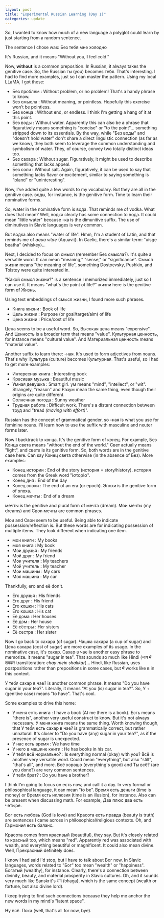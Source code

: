 ```yaml
---
layout: post
title: "Experimental Russian Learning (Day 1)"
categories: update
---
```


So, I wanted to know how much of a new language a polyglot could learn by just starting from a random sentence.

The sentence I chose was: Без тебя мне холодно

It's Russian, and it means "Without you, I feel cold."

Now, **without** is a common preposition. In Russian, it always takes the genitive case. So, the Russian ты (you) becomes тебя. That's interesting. I had to find more examples, just so I can master the pattern. Using my local LLaMA, I got these:

- Без проблем : Without problem, or no problem! That's a handy phrase to know.
- Без смысла : Without meaning, or pointless. Hopefully this exercise won't be pointless.
- Без конца : Without end, or endless. I think I'm getting a hang of it at this point.
- Без воды : Without water. Apparently this can also be a phrase that figuratively means something is "concise" or "to the point"... something stripped down to its essentials. By the way, while "Без воды" and "doesn't hold water" don't share a direct linguistic connection (as far as we know), they both seem to leverage the common understanding and symbolism of water. They, of course, convey two totally distinct ideas too.
- Без сахара : Without sugar. Figuratively, it might be used to describe something that lacks appeal.
- Без соли : Without salt. Again, figuratively, it can be used to say that something lacks flavor or excitement, similar to saying something is "bland" or "uninteresting".

Now, I've added quite a few words to my vocabulary. But they are all in the genitive case. воды, for instance, is the genitive form. Time to learn their nominative forms.

So, water in the nominative form is вода. That reminds me of vodka. What does that mean? Well, водка clearly has some connection to вода. It could mean "little water" because -ка is the dimunitive suffix. The use of diminutives in Slavic languages is very common.

But водка also means "water of life". Hmm, I'm a student of Latin, and that reminds me of *aqua vitae* (Aquavit). In Gaelic, there's a similar term: "uisge beatha" (whiskey)...

Next, I decided to focus on смысл (remember Без смысла?). It's quite a versatile word. It can mean "meaning," "sense," or "significance". Смысл жизни means "the meaning of life", something Dostoevsky, Pushkin, and Tolstoy were quite interested in.

"Какой смысл жизни?" is a sentence I memorized immediately, just so I can use it. It means "what's the point of life?" жизни here is the genitive form of Жизнь.

Using text embeddings of смысл жизни, I found more such phrases.

- Книга жизни : Book of life
- Цель жизни : Purpose (or goal/target/aim) of life
- Цена жизни : Price/cost of life

Цена seems to be a useful word. So, Высокая цена means "expensive". And Ценность is a broader term that means "value". Культурная ценность, for instance means "cultural value". And Материальная ценность means "material value".

Another suffix to learn there: -ная. It's used to form adjectives from nouns. That's why Культура (culture) becomes Культурная. That's useful, so I had to get more examples:

- Интересная книга : Interesting book
- Красивая музыка : Beautiful music
- Умная девушка : Smart girl. ум means "mind", "intellect", or "wit". Strangely, "reason" and Разум mean the same thing, even though their origins are quite different.
- Солнечная погода : Sunny weather
- Трудная работа : Difficult work. There's a distant connection between труд and "tread *(moving with effort)*".

Russian has the concept of grammatical gender, so -ная is what you use for feminine nouns. I'll learn how to use the suffix with masculine and neuter forms later.

Now I backtrack to конца. It's the genitive form of конец. For example, Без Конца света means "without the end of the world." Свет actually means "light", and света is its genitive form. So, both words are in the genitive case here. Can say Конец света otherwise (in the absence of Без). More examples:

- Конец истории : End of the story (история = story/history). история comes from the Greek word "ἱστορία". 
- Конец дня : End of the day
- Конец эпохи : The end of an era (or epoch). Эпохи is the genitive form of эпоха.
- Конец мечты : End of a dream

мечты is the genitive and plural form of мечта (dream). Мои мечты (my dreams) and Свои мечты are common phrases.

Мои and Свои seem to be useful. Being able to indicate possession/reflection is. But these words are for indicating possession of multiple items. They look different when indicating one item.

- мои книги : My books 
- моя книга : My book
- Мои друзья : My friends 
- Мой друг : My friend
- Мои учителя : My teachers 
- Мой учитель : My teacher
- Мои машины : My cars 
- Моя машина : My car

Thankfully, его and eё don't.

- Его друзья : His friends 
- Его друг : His friend
- Его кошки : His cats 
- Его кошка : His cat
- Её дома : Her houses 
- Её дом : Her house
- Её сёстры : Her sisters 
- Её сестра : Her sister

Now I go back to сахара (of sugar). Чашка сахара (a cup of sugar) and Цена сахара (cost of sugar) are more examples of its usage. In the nominative case, it's cахар. Сахар в чае is another easy phrase to memorize. It means "sugar in tea". That sounds so much like Hindi (चाय में शक्कर transliteration: *chay mein shakkar*)... Hindi, like Russian, uses postpositions rather than prepositions in some cases, but में works like в in this context.

У тебя сахар в чае? is another common phrase. It means "Do you have sugar in your tea?". Literally, it means "At you (is) sugar in tea?". So, У + (genitive case) means "to have". That's cool.

Some examples to drive this home:

- У меня есть книга : I have a book (At me there is a book). Есть means "there is", another very useful construct to know. But it's not always necessary. У меня книга means the same thing. Worth knowing though, that У тебя есть сахар в чае? is grammatically correct, but rather unnatural. It's closer to "Do you have (any) sugar in your tea?", as if the presence of sugar is unexpected.
- У нас есть время : We have time
- У него в машине книги : He has books in his car.
- У тебя всё нормально? : Is everything normal (okay) with you? Всё is another very versatile word. Could mean "everything", but also "still", "that's all", and more. Всё хорошо (everything's good) and Ты всё? (are you done?) are very common sentences.
- У тебя брат? : Do you have a brother?

I think I'm going to focus on есть now, and call it a day. In very formal or philosophical language, it can mean "to be". Время есть деньги (time is money) or Время есть иллюзия (time is an illusion), for instance. Also can be present when discussing math. For example, Два плюс два есть четыре.

Бог есть любовь (God is love) and Красота есть правда (beauty is truth) are sentences I came across in philosophical/religious contexts. Oh, and Гармония есть баланс.

Красота comes from красивый (beautiful), they say. But it's closely related to красный too, which means "red". Apparently red was associated with wealth, and everything beautiful or magnificent. It could also mean divine. Well, Прекрасный definitely does. 

I know I had said I'd stop, but I have to talk about Бог now. In Slavic languages, words related to "Бог" too mean "wealth" or "happiness". Богатый (wealthy), for instance. Clearly, there's a connection between divinity, beauty, and material prosperity in Slavic cultures. Oh, and it sounds very much like Sanskrit's भग (bhaga), which is the same concept (wealth or fortune, but also divine lord).

I keep trying to find such connections because they help me anchor the new words in my mind's "latent space".

Ну всё. Пока (well, that's all for now, bye).